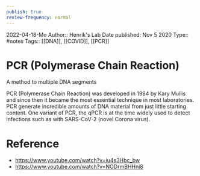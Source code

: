 ```yaml
---
publish: true
review-frequency: normal
---
```

2022-04-18-Mo
Author:: Henrik's Lab
Date published: Nov 5 2020
Type:: #notes
Tags:: [[DNA]], [[COVID]], [[PCR]]

# PCR (Polymerase Chain Reaction)
A method to multiple DNA segments

PCR (Polymerase Chain Reaction) was developed in 1984 by Kary Mullis and since then it became the most essential technique in most laboratories. PCR generate incredible amounts of DNA material from just little starting content. One variant of PCR, the qPCR is at the time widely used to detect infections such as with SARS-CoV-2 (novel Corona virus).

# Reference
- https://www.youtube.com/watch?v=iu4s3Hbc_bw
- https://www.youtube.com/watch?v=NODrmBHHni8